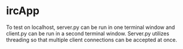 # ircApp
To test on localhost, server.py can be run in one terminal window and client.py can be run in a second terminal window. Server.py utilizes threading so that multiple client connections can be accepted at once. 